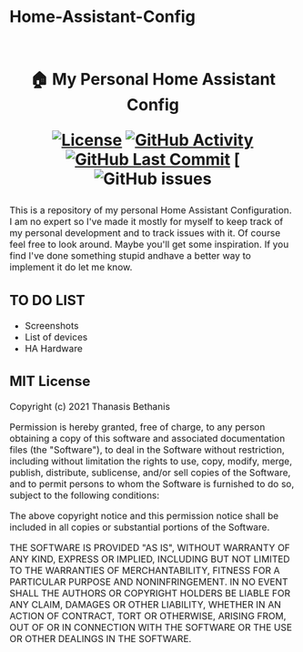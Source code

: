 # Home-Assistant-Config

<h1 align="center">
<br>
🏠 My Personal Home Assistant Config

[![License][license-shield]](LICENSE.md) [![GitHub Activity][commits-shield]][commits] [![GitHub Last Commit][last-commit-shield]][commits] [![GitHub issues][issue]

</h1>
<p><font size="3">
This is a repository of my personal Home Assistant Configuration. I am no expert so I've made it mostly for myself to keep track of my personal development and to track issues with it.
Of course feel free to look around. Maybe you'll get some inspiration. If you find I've done something stupid andhave a better way to implement it do let me know. </p>



## TO DO LIST
  - Screenshots
  - List of devices
  - HA Hardware

## MIT License

Copyright (c) 2021 Thanasis Bethanis

Permission is hereby granted, free of charge, to any person obtaining a copy
of this software and associated documentation files (the "Software"), to deal
in the Software without restriction, including without limitation the rights
to use, copy, modify, merge, publish, distribute, sublicense, and/or sell
copies of the Software, and to permit persons to whom the Software is
furnished to do so, subject to the following conditions:

The above copyright notice and this permission notice shall be included in all
copies or substantial portions of the Software.

THE SOFTWARE IS PROVIDED "AS IS", WITHOUT WARRANTY OF ANY KIND, EXPRESS OR
IMPLIED, INCLUDING BUT NOT LIMITED TO THE WARRANTIES OF MERCHANTABILITY,
FITNESS FOR A PARTICULAR PURPOSE AND NONINFRINGEMENT. IN NO EVENT SHALL THE
AUTHORS OR COPYRIGHT HOLDERS BE LIABLE FOR ANY CLAIM, DAMAGES OR OTHER
LIABILITY, WHETHER IN AN ACTION OF CONTRACT, TORT OR OTHERWISE, ARISING FROM,
OUT OF OR IN CONNECTION WITH THE SOFTWARE OR THE USE OR OTHER DEALINGS IN THE
SOFTWARE.

[commits-shield]: https://img.shields.io/github/commit-activity/y/drthanwho/home-assistant-config.svg
[commits]: https://github.com/drthanwho/Home-Assistant-Config/commits/master
[issue]: https://img.shields.io/github/issues/drthanwho/Home-Assistant-Config.svg

[license-shield]: https://img.shields.io/github/license/drthanwho/Home-Assistant-Config
[last-commit-shield]: https://img.shields.io/github/last-commit/frenck/home-assistant-config.svg

